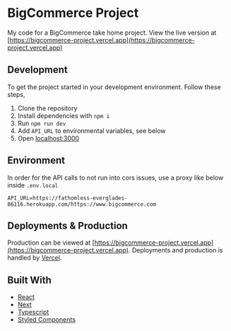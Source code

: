 # BigCommerce Project

My code for a BigCommerce take home project. View the live version at [https://bigcommerce-project.vercel.app](https://bigcommerce-project.vercel.app)

## Development

To get the project started in your development environment. Follow these steps,

1. Clone the repository
2. Install dependencies with `npm i`
3. Run `npm run dev`
4. Add `API_URL` to environmental variables, see below
5. Open [localhost:3000](http://localhost:3000/)

## Environment

In order for the API calls to not run into cors issues, use a proxy like below inside `.env.local`

```
API_URL=https://fathomless-everglades-86116.herokuapp.com/https://www.bigcommerce.com
```

## Deployments & Production

Production can be viewed at [https://bigcommerce-project.vercel.app](https://bigcommerce-project.vercel.app). Deployments and production is handled by [Vercel](https://vercel.com/).

## Built With

- [React](https://reactjs.org/)
- [Next](https://nextjs.org/)
- [Typescript](https://www.typescriptlang.org/)
- [Styled Components](https://styled-components.com/)

